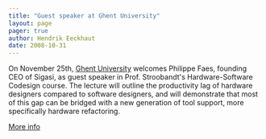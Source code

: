 ```yaml
---
title: "Guest speaker at Ghent University"
layout: page 
pager: true
author: Hendrik Eeckhaut
date: 2008-10-31
---
```

<div class="content">
<p>On November 25th, <a href="http://www.elis.ugent.be/" class="elf-external elf-icon">Ghent University</a> welcomes Philippe Faes, founding CEO of Sigasi, as guest speaker in Prof. Stroobandt's Hardware-Software Codesign course. The lecture will outline the productivity lag of hardware designers compared to software designers, and will demonstrate that most of this gap can be bridged with a new generation of tool support, more specifically hardware refactoring.</p><p><a href="http://www.elis.ugent.be/en/node/1872" class="elf-external elf-icon">More info</a></p>  </div>



